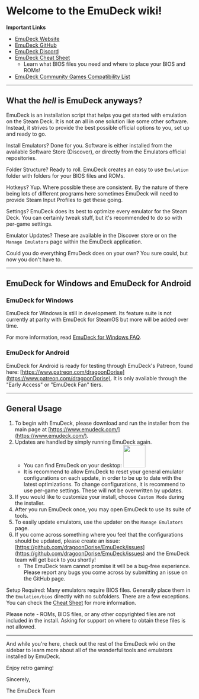 # Welcome to the EmuDeck wiki!

**Important Links**

* [EmuDeck Website](https://www.emudeck.com/)
* [EmuDeck GitHub](https://github.com/dragoonDorise/EmuDeck)
* [EmuDeck Discord](https://discord.gg/b9F7GpXtFP)
* [EmuDeck Cheat Sheet](./cheat-sheet.md)
    * Learn what BIOS files you need and where to place your BIOS and ROMs!
* [EmuDeck Community Games Compatibility List](https://brantje.github.io/emudeck-compatibility-list/)

***

## What the *hell* is EmuDeck anyways?

EmuDeck is an installation script that helps you get started with emulation on the Steam Deck. It is not an all in one solution like some other software. Instead, it strives to provide the best possible official options to you, set up and ready to go. 

Install Emulators?   Done for you. Software is either installed from the available Software Store (Discover), or directly from the Emulators official repositories.

Folder Structure?    Ready to roll. EmuDeck creates an easy to use `Emulation` folder with folders for your BIOS files and ROMs.

Hotkeys?    Yup. Where possible these are consistent. By the nature of there being lots of different programs here sometimes EmuDeck will need to provide Steam Input Profiles to get these going.

Settings?    EmuDeck does its best to optimize every emulator for the Steam Deck. You can certainly tweak stuff, but it's recommended to do so with per-game settings.

Emulator Updates?    These are available in the Discover store or on the `Manage Emulators` page within the EmuDeck application.

Could you do everything EmuDeck does on your own? You sure could, but now you don't have to.

***

## EmuDeck for Windows and EmuDeck for Android

### EmuDeck for Windows

EmuDeck for Windows is still in development. Its feature suite is not currently at parity with EmuDeck for SteamOS but more will be added over time. 

For more information, read [EmuDeck for Windows FAQ](./frequently-asked-questions/windows/index.md).

### EmuDeck for Android

EmuDeck for Android is ready for testing through EmuDeck's Patreon, found here: [https://www.patreon.com/dragoonDorise](https://www.patreon.com/dragoonDorise). It is only available through the "Early Access" or "EmuDeck Fan" tiers. 

***

## General Usage

1.  To begin with EmuDeck, please download and run the installer from the main page at [https://www.emudeck.com/](https://www.emudeck.com/).
2.  Updates are handled by simply running EmuDeck again.
    * You can find EmuDeck on your desktop: <img src="https://user-images.githubusercontent.com/108900299/196099299-afb63d83-5434-4822-bd6c-8d93d76cadcf.png" height="60"> 
    * It is recommend to allow EmuDeck to reset your general emulator configurations on each update, in order to be up to date with the latest optimizations. To change configurations, it is recommend to use per-game settings. These will not be overwritten by updates. 
3.  If you would like to customize your install, choose `Custom Mode` during the installer.
4. After you run EmuDeck once, you may open EmuDeck to use its suite of tools.
5.  To easily update emulators, use the updater on the `Manage Emulators` page. 
6.  If you come across something where you feel that the configurations should be updated, please create an issue: [https://github.com/dragoonDorise/EmuDeck/issues](https://github.com/dragoonDorise/EmuDeck/issues) and the EmuDeck team will get back to you shortly!
    * The EmuDeck team cannot promise it will be a bug-free experience. Please report any bugs you come across by submitting an issue on the GitHub page.

Setup Required:
Many emulators require BIOS files. Generally place them in the `Emulation/bios` directly with no subfolders. There are a few exceptions. You can check the [Cheat Sheet](./cheat-sheet.md) for more information.

Please note - ROMs, BIOS files, or any other copyrighted files are not included in the install. Asking for support on where to obtain these files is not allowed. 

***

And while you're here, check out the rest of the EmuDeck wiki on the sidebar to learn more about all of the wonderful tools and emulators installed by EmuDeck.

Enjoy retro gaming! 

Sincerely,

The EmuDeck Team
